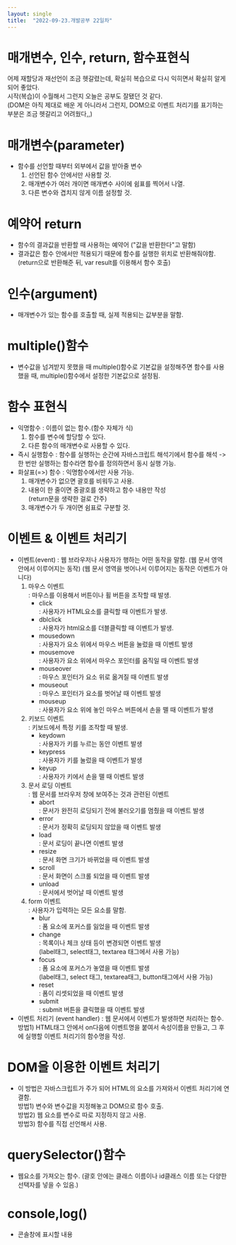 ```yaml
---
layout: single
title:  "2022-09-23.개발공부 22일차"
---
```

# 매개변수, 인수, return, 함수표현식
어제 재할당과 재선언이 조금 헷갈렸는데, 확실히 복습으로 다시 익히면서 확실히 알게 되어 좋았다. <br>
시작(복습)이 수월해서 그런지 오늘은 공부도 잘됐던 것 같다. <br>
(DOM은 아직 제대로 배운 게 아니라서 그런지, DOM으로 이벤트 처리기를 표기하는 부분은 조금 헷갈리고 어려웠다,,) <br>




# 매개변수(parameter)
  - 함수를 선언할 때부터 외부에서 값을 받아줄 변수
    1. 선언된 함수 안에서만 사용할 것.
    2. 매개변수가 여러 개이면 매개변수 사이에 쉼표를 찍어서 나열.
    3. 다른 변수와 겹치지 않게 이름 설정할 것.




# 예약어 return
  - 함수의 결과값을 반환할 때 사용하는 예약어
   ("값을 반환한다"고 말함)
  - 결과값은 함수 안에서만 적용되기 때문에 함수를 실행한 위치로 반환해줘야함.
   (return으로 반환해준 뒤, var result를 이용해서 함수 호출)




# 인수(argument)
  - 매개변수가 있는 함수를 호출할 때, 실제 적용되는 값부분을 말함.




# multiple()함수
  - 변수값을 넘겨받지 못했을 때 multiple()함수로 기본값을 설정해주면
    함수를 사용했을 때, multiple()함수에서 설정한 기본값으로 설정됨.




# 함수 표현식
  - 익명함수
   : 이름이 없는 함수.(함수 자체가 식)
      1. 함수를 변수에 할당할 수 있다. <br>
      2. 다른 함수의 매개변수로 사용할 수 있다.  <br>
  - 즉시 실행함수
   : 함수를 실행하는 순간에 자바스크립트 해석기에서 함수를 해석
    -> 한 번만 실행하는 함수라면 함수를 정의하면서 동시 실행 가능.
  - 화살표(=>) 함수
   : 익명함수에서만 사용 가능.
      1. 매개변수가 없으면 괄호를 비워두고 사용. <br>
      2. 내용이 한 줄이면 중괄호를 생략하고 함수 내용만 작성  <br>
        (return문을 생략한 걸로 간주) <br>
      3. 매개변수가 두 개이면 쉼표로 구분할 것.




# 이벤트 & 이벤트 처리기
  - 이벤트(event)
   : 웹 브라우저나 사용자가 행하는 어떤 동작을 말함.
    (웹 문서 영역 안에서 이루어지는 동작)
    (웹 문서 영역을 벗어나서 이루어지는 동작은 이벤트가 아니다)
    1. 마우스 이벤트 <br>
      : 마우스를 이용해서 버튼이나 휠 버튼을 조작할 때 발생. <br>
        - click <br>
         : 사용자가 HTML요소를 클릭할 때 이벤트가 발생. <br>
        - dblclick <br>
         : 사용자가 html요소를 더블클릭할 때 이벤트가 발생. <br>
        - mousedown <br>
         : 사용자가 요소 위에서 마우스 버튼을 눌렀을 때 이벤트 발생 <br>
        - mousemove <br>
         : 사용자가 요소 위에서 마우스 포인터를 움직일 때 이벤트 발생  <br>
        - mouseover <br>
         : 마우스 포인터가 요소 위로 옮겨질 때 이벤트 발생 <br>
        - mouseout <br>
         : 마우스 포인터가 요소를 벗어날 때 이벤트 발생 <br>
        - mouseup <br>
         : 사용자가 요소 위에 놓인 마우스 버튼에서 손을 뗄 때 이벤트가 발생 <br>
    2. 키보드 이벤트  <br>
      : 키보드에서 특정 키를 조작할 때 발생. <br>
        - keydown <br>
         : 사용자가 키를 누르는 동안 이벤트 발생 <br>
        - keypress <br>
         : 사용자가 키를 눌렀을 때 이벤트가 발생 <br>
        - keyup <br>
         : 사용자가 키에서 손을 뗄 때 이벤트 발생 <br>
    3. 문서 로딩 이벤트  <br>
      : 웹 문서를 브라우저 창에 보여주는 것과 관련된 이벤트 <br>
        - abort <br>
         : 문서가 완전히 로딩되기 전에 불러오기를 멈췄을 때 이벤트 발생 <br>
        - error <br>
         : 문서가 정확히 로딩되지 않았을 때 이벤트 발생 <br>
        - load <br>
         : 문서 로딩이 끝나면 이벤트 발생 <br>
        - resize <br>
         : 문서 화면 크기가 바뀌었을 때 이벤트 발생  <br>
        - scroll <br>
         : 문서 화면이 스크롤 되었을 때 이벤트 발생  <br>
        - unload <br>
         : 문서에서 벗어날 때 이벤트 발생  <br>
    4. form 이벤트 <br>
      : 사용자가 입력하는 모든 요소를 말함. <br>
        - blur <br>
         : 폼 요소에 포커스를 잃었을 때 이벤트 발생 <br>
        - change <br>
         : 목록이나 체크 상태 등이 변경되면 이벤트 발생 <br>
          (label태그, select태그, textarea 태그에서 사용 가능) <br>
        - focus <br>
         : 폼 요소에 포커스가 놓였을 때 이벤트 발생 <br>
         (label태그, select 태그, textarea태그, button태그에서 사용 가능) <br>
        - reset <br>
         : 폼이 리셋되었을 때 이벤트 발생 <br>
        - submit <br>
         : submit 버튼을 클릭했을 때 이벤트 발생 <br>
  - 이벤트 처리기 (event handler)
   : 웹 문서에서 이벤트가 발생하면 처리하는 함수. <br>
     방법1) HTML태그 안에서 on다음에 이벤트명을 붙여서 속성이름을 만들고, 그 후에 실행할 이벤트 처리기의 함수명을 작성.




# DOM을 이용한 이벤트 처리기
  - 이 방법은 자바스크립트가 주가 되어 HTML의 요소를 가져와서 이벤트 처리기에 연결함. <br>
    방법1) 변수와 변수값을 지정해놓고 DOM으로 함수 호출. <br>
    방법2) 웹 요소를 변수로 따로 지정하지 않고 사용. <br>
    방법3) 함수를 직접 선언해서 사용. <br>




# querySelector()함수
  - 웹요소를 가져오는 함수.
   (괄호 안에는 클래스 이름이나 id클래스 이름 또는 다양한 선택자를 넣을 수 있음.)




# console,log()
  - 콘솔창에 표시할 내용

